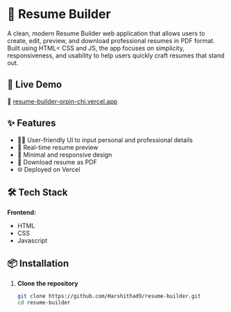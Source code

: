 # 📝 Resume Builder

A clean, modern Resume Builder web application that allows users to create, edit, preview, and download professional resumes in PDF format. Built using HTML< CSS and JS, the app focuses on simplicity, responsiveness, and usability to help users quickly craft resumes that stand out.

## 🚀 Live Demo

🔗 [resume-builder-orpin-chi.vercel.app](https://resume-builder-orpin-chi.vercel.app)

## ✨ Features

- 🧑‍💻 User-friendly UI to input personal and professional details
- 📄 Real-time resume preview
- 🎨 Minimal and responsive design
- 💾 Download resume as PDF
- 🌐 Deployed on Vercel

## 🛠️ Tech Stack

**Frontend:**
- HTML 
- CSS
- Javascript



## 📦 Installation

1. **Clone the repository**
   ```bash
   git clone https://github.com/Harshithad9/resume-builder.git
   cd resume-builder
